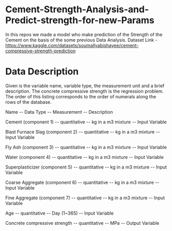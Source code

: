 # Cement-Strength-Analysis-and-Predict-strength-for-new-Params
In this repos we made a model who make prediction of the Strength of the Cement on the basis of the  some previous Data Analysis.
Dataset Link - https://www.kaggle.com/datasets/soumallyabishayee/cement-compressive-strength-prediction

# Data Description

Given is the variable name, variable type, the measurement unit and a brief description. The concrete compressive strength is the regression problem. The order of this listing corresponds to the order of numerals along the rows of the database.

Name -- Data Type -- Measurement -- Description

Cement (component 1) -- quantitative -- kg in a m3 mixture -- Input Variable

Blast Furnace Slag (component 2) -- quantitative -- kg in a m3 mixture -- Input Variable

Fly Ash (component 3) -- quantitative -- kg in a m3 mixture -- Input Variable

Water (component 4) -- quantitative -- kg in a m3 mixture -- Input Variable

Superplasticizer (component 5) -- quantitative -- kg in a m3 mixture -- Input Variable

Coarse Aggregate (component 6) -- quantitative -- kg in a m3 mixture -- Input Variable

Fine Aggregate (component 7) -- quantitative -- kg in a m3 mixture -- Input Variable

Age -- quantitative -- Day (1~365) -- Input Variable

Concrete compressive strength -- quantitative -- MPa -- Output Variable
